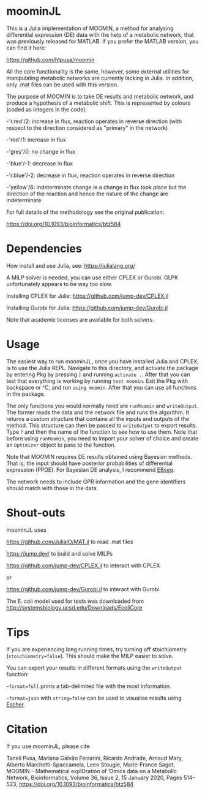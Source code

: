 # moominJL

This is a Julia implementation of MOOMIN, a method for analysing differential expression (DE) data with the help of a metabolic network, that was previously
released for MATLAB. If you prefer the MATLAB version, you can find it here:

https://github.com/htpusa/moomin

All the core functionality is the same, however, some external utilities for manipulating metabolic networks are currently lacking in Julia.
In addition, only .mat files can be used with this version.

The purpose of MOOMIN is to take DE results and metabolic network, and produce a hypothesis of a metabolic shift. This is represented by colours (coded as integers
in the code):

-'r.red'/2: increase in flux, reaction operates in reverse direction (with respect to the direction considered as "primary" in the network)

-'red'/1: increase in flux

-'grey'/0: no change in flux

-'blue'/-1: decrease in flux

-'r.blue'/-2: decrease in flux, reaction operates in reverse direction

-'yellow'/6: indeterminate change ie a change in flux took place but the direction of the reaction and hence the nature of the change are indeterminate

For full details of the methodology see the original publication:

https://doi.org/10.1093/bioinformatics/btz584

# Dependencies

How install and use Julia, see: https://julialang.org/

A MILP solver is needed, you can use either CPLEX or Gurobi. GLPK unfortunately appears to be way too slow.

Installing CPLEX for Julia: https://github.com/jump-dev/CPLEX.jl

Installing Gurobi for Julia: https://github.com/jump-dev/Gurobi.jl

Note that academic licenses are available for both solvers.

# Usage

The easiest way to run moominJL, once you have installed Julia and CPLEX, is to use the Julia REPL. Navigate to this directory, and activate the package by entering
Pkg by pressing `]` and running `activate .`. After that you can test that everything is working by running `test moomin`. Exit the Pkg with backspace or ^C, and
run `using moomin`. After that you can use all functions in the package.

The only functions you would normally need are `runMoomin` and `writeOutput`. The former reads the data and the network file and runs the algorithm. It returns a
custom structure that contains all the inputs and outputs of the method. This structure can then be passed to `writeOutput` to export results. Type `?` and then
the name of the function to see how to use them. Note that before using `runMoomin`, you need to import your solver of choice and create an `Optimizer` object to pass to the function.

Note that MOOMIN requires DE results obtained using Bayesian methods. That is, the input should have posterior probabilities of differential expression (PPDE). For
Bayesian DE analysis, I recommend [EBseq](http://www.bioconductor.org/packages/release/bioc/html/EBSeq.html).

The network needs to include GPR information and the gene identifiers should match with those in the data.

# Shout-outs

moominJL uses

https://github.com/JuliaIO/MAT.jl to read .mat files

https://jump.dev/ to build and solve MILPs

https://github.com/jump-dev/CPLEX.jl to interact with CPLEX

or 

https://github.com/jump-dev/Gurobi.jl to interact with Gurobi

The E. coli model used for tests was downloaded from http://systemsbiology.ucsd.edu/Downloads/EcoliCore

# Tips

If you are experiencing long running times, try turning off stoichiometry (`stoichiometry=false`). This should make the MILP easier to solve.

You can export your results in different formats using the `writeOutput` function:

-`format=full` prints a tab-delimited file with the most information.

-`format=json` with `string=false` can be used to visualise results using [Escher](https://escher.github.io/#/).

# Citation

If you use moominJL, please cite

Taneli Pusa, Mariana Galvão Ferrarini, Ricardo Andrade, Arnaud Mary, Alberto Marchetti-Spaccamela, Leen Stougie, Marie-France Sagot,
MOOMIN – Mathematical explOration of ’Omics data on a MetabolIc Network, Bioinformatics, Volume 36, Issue 2, 15 January 2020, Pages 514–523,
https://doi.org/10.1093/bioinformatics/btz584
